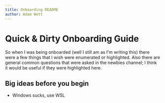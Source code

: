 ```yaml
---
title: Onboarding README
author: Adam Wett
---
```


# Quick & Dirty Onboarding Guide

So when I was being onboarded (well I still am as I'm writing this) there were a few things that I wish were enumerated or highlighted.
Also there are general common questions that were asked in the newbies channel; I think it would be useful if they were highlighted here.

## Big ideas before you begin
- Windows sucks, use WSL
